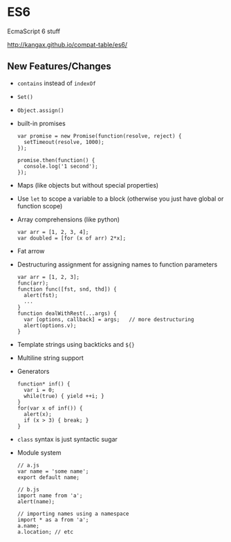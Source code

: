 ES6
===

EcmaScript 6 stuff

http://kangax.github.io/compat-table/es6/

New Features/Changes
--------------------
* `contains` instead of `indexOf`
* `Set()`
* `Object.assign()`
* built-in promises

    ```
    var promise = new Promise(function(resolve, reject) {
      setTimeout(resolve, 1000);
    });

    promise.then(function() {
      console.log('1 second');
    });
    ```
* Maps (like objects but without special properties)
* Use `let` to scope a variable to a block (otherwise you just have global or function scope)
* Array comprehensions (like python)

    ```
    var arr = [1, 2, 3, 4];
    var doubled = [for (x of arr) 2*x];
    ```
* Fat arrow
* Destructuring assignment for assigning names to function parameters

    ```
    var arr = [1, 2, 3];
    func(arr);
    function func([fst, snd, thd]) {
      alert(fst);
      ...
    }
    function dealWithRest(...args) {
      var [options, callback] = args;   // more destructuring
      alert(options.v);
    }
    ```
* Template strings using backticks and `${}`
* Multiline string support
* Generators

    ```
    function* inf() {
      var i = 0;
      while(true) { yield ++i; }
    }
    for(var x of inf()) {
      alert(x);
      if (x > 3) { break; }
    }
    ```
* `class` syntax is just syntactic sugar
* Module system

    ```
    // a.js
    var name = 'some name';
    export default name;

    // b.js
    import name from 'a';
    alert(name);

    // importing names using a namespace
    import * as a from 'a';
    a.name;
    a.location; // etc
    ```

